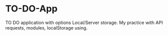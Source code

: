 # TO-DO-App
TO DO application with options Local/Server storage.
My practice with API requests, modules, localStorage using.
